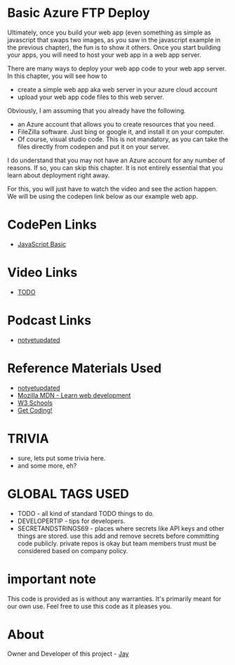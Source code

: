 # Basic Azure FTP Deploy

Ultimately, once you build your web app (even something as simple as javascript that swaps two images, as you saw in the javascript example in the previous chapter), the fun is to show it others. Once you start building your apps, you will need to host your web app in a web app server. 

There are many ways to deploy your web app code to your web app server. In this chapter, you will see how to 

* create a simple web app aka web server in your azure cloud account
* upload your web app code files to this web server. 

Obviously, I am assuming that you already have the following. 

* an Azure account that allows you to create resources that you need.
* FileZilla software. Just bing or google it, and install it on your computer.
* Of course, visual studio code. This is not mandatory, as you can take the files directly from codepen and put it on your server. 

I do understand that you may not have an Azure account for any number of reasons. If so, you can skip this chapter. It is not entirely essential that you learn about deployment right away. 

For this, you will just have to watch the video and see the action happen. We will be using the codepen link below as our example web app.

# CodePen Links

* [JavaScript Basic](https://codepen.io/jay-pancodu/pen/MWKwmez)

# Video Links

* [TODO](Link)

# Podcast Links

* [notyetupdated](Link)

# Reference Materials Used 

* [notyetupdated](Link)
* [Mozilla MDN - Learn web development](https://developer.mozilla.org/en-US/docs/Learn)
* [W3 Schools](https://www.w3schools.com)
* [Get Coding!](https://getcodingkids.com/missions/)

# TRIVIA 

* sure, lets put some trivia here.
* and some more, eh?

# GLOBAL TAGS USED

* TODO - all kind of standard TODO things to do. 
* DEVELOPERTIP - tips for developers.
* SECRETANDSTRINGS69 - places where secrets like API keys and other things are stored. use this add and remove secrets before committing code publicly. private repos is okay but team members trust must be considered based on company policy. 

# important note 

This code is provided as is without any warranties. It's primarily meant for our own use. Feel free to use this code as it pleases you.

# About

Owner and Developer of this project - [Jay](http://thechalakas.com)